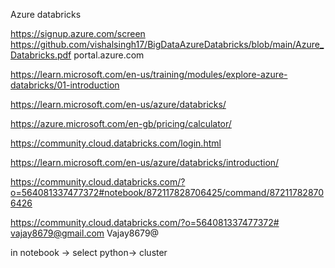 
Azure databricks

https://signup.azure.com/screen
https://github.com/vishalsingh17/BigDataAzureDatabricks/blob/main/Azure_Databricks.pdf
portal.azure.com

https://learn.microsoft.com/en-us/training/modules/explore-azure-databricks/01-introduction

https://learn.microsoft.com/en-us/azure/databricks/

https://azure.microsoft.com/en-gb/pricing/calculator/

https://community.cloud.databricks.com/login.html

https://learn.microsoft.com/en-us/azure/databricks/introduction/

https://community.cloud.databricks.com/?o=564081337477372#notebook/872117828706425/command/872117828706426

https://community.cloud.databricks.com/?o=564081337477372#
vajay8679@gmail.com
Vajay8679@



in notebook -> select python-> cluster
